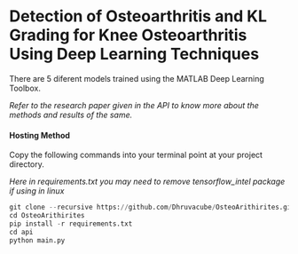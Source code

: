 # Detection of Osteoarthritis and KL Grading for Knee Osteoarthritis Using Deep Learning Techniques

There are 5 diferent models trained using the MATLAB Deep Learning Toolbox.

*Refer to the research paper given in the API to know more about the methods and results of the same.*

#### Hosting Method

Copy the following commands into your terminal point at your project directory.

*Here in requirements.txt you may need to remove tensorflow_intel package if using in linux*

```python
git clone --recursive https://github.com/Dhruvacube/OsteoArithirites.git
cd OsteoArithirites
pip install -r requirements.txt
cd api
python main.py
```
